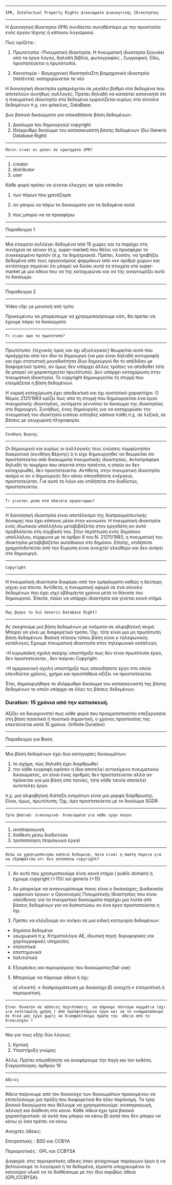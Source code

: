 ***
    IPR, Intelectual Property Rights Δικαιώματα Διανοητικής Ιδιοκτησίας
***

H Διανοητική Ιδιοκτησία  (ΙPR)  συνδέεται συνηθέστερα με την προστασία ενός έργου τέχνης ή κάποιου λογισμικού.

Πως οριζεται : 
1. Πρωτοτυπία -Πνευματική Ιδιοκτησία. Η πνευματική ιδιοκτησία ξεκινάει από τα έργα λόγου, δηλαδή βιβλία, φωτογραφίες , ζωγραφική.  Εδώ, προστατεύεται η πρωτοτυπία. 
   
2. Καινοτομία - Βιομηχανική ΙδιοκτησίαΣτη βιομηχανική ιδιοκτησία (πατέντα): κατοχυρώνεται το νέο


Η διανοητική ιδιοκτησία εμπεριέχεται σε μεγάλο βαθμό στα δεδομένα που αποτελούν συνήθως συλλογές. Πρέπει δηλαδή να καταστεί κατανοητό ότι η πνευματική ιδιοκτησία στα δεδομένα εμφανίζεται κυρίως στα σύνολα δεδομένων π.χ. csv φάκελος, DataBase.


Δυο βασικά δικαιώματα για  οποιαδήποτε βάση δεδομένων:

1. Δικαίωμα του δημιουργού/ copyright
2. Ιδιόρρυθμο δικαίωμα του κατασκευαστή βάσης δεδομένων (Sui Generis Database Right)

***
    Ποιοι ειναι οι ρολοι σε ερωτηματα IPR?
***
1. creator
2. distributor
3. user

Κάθε φορά πρέπει να γίνεται έλεγχος σε τρία επίπεδα:

1. των πόρων που χρειάζομαι 

2. αν μπορώ να πάρω τα δικαιώματα για τα δεδομένα αυτά

3. πώς μπορώ να τα προσφέρω

*** 
Παραδειγμα 1
***
Μια εταιρεία  συλλέγει δεδομένα από 15 χώρες και τα παρέχει στη συνέχεια σε κείνον (π.χ. super-market) που  θέλει να προσφέρει το συγκεκριμένο προϊόν (π.χ. τα δημητριακά). Πρέπει, λοιπόν,  να τραβήξει δεδομένα από τους οργανισμούς φαρμάκων από «x» αριθμό  χώρων και αντίστοιχα σημαίνει ότι μπορεί να  δώσει αυτά τα στοιχεία στο super-market με μια άδεια που να της κατοχυρώνει και να της αναγνωρίζει αυτό  το δικαίωμα.


***
Παραδειγμα 2
***
Video clip: με μουσική από τρίτο

Προκειμένου να μπορέσουμε να χρησιμοποιήσουμε κάτι, θα πρέπει να έχουμε πάρει τα δικαιώματα

***
    Τι ειναι αρα το πρωτοτυπο?
***
Πρωτότυπο: (τεχνικός όρος και όχι αξιολογικός) θεωρείται αυτό που προέρχεται από τον ίδιο το δημιουργό (να μην είναι δηλαδή αντιγραφή) και έχει στατιστική μοναδικότητα (δυο δημιουργοί  θα το απέδιδαν με διαφορετικό τρόπο, αν όμως δεν υπάρχει άλλος τρόπος να αποδοθεί τότε δε μπορεί να χαρακτηριστεί πρωτότυπο). Δεν υπάρχει κατοχύρωση στην πνευματική ιδιοκτησία. Το copyright δημιουργείται τη στιγμή που ετοιμάζεται η βάση δεδομένων.

Η νομική κατοχύρωση έχει αποδεικτικό και όχι συστατικό χαρακτήρα. Ο Νόμος 2121/1993 ορίζει πως από τη στιγμή που δημιουργείται ένα έργο πνευματικής ιδιοκτησίας, αυτόματα γεννάται το δικαίωμα της ιδιοκτησίας στο δημιουργό. Συνήθως, ένας δημιουργός για να κατοχυρώσει την πνευματική του ιδιοκτησία εισάγει επίτηδες κάποια λάθη π.χ. σε λεξικά, σε βάσεις με γεωχωρική πληροφορία.

*** 
    Συνθηκη Βερνης
***
 Οι δημιουργοί και κυρίως οι συλλογικές τους ενώσεις συμφώνησαν διακρατικά (συνθήκη Βέρνης) ό,τι είχε δημιουργηθεί να θεωρείται ότι προστατεύεται από δικαιώματα πνευματικής ιδιοκτησίας. Αντιστράφηκε δηλαδή το τεκμήριο που απαντά στην πατέντα, η οποία αν δεν κατοχυρωθεί, δεν προστατεύεται. Αντίθετα, στην πνευματική ιδιοκτησία ακόμα κι αν ο δημιουργός δεν κάνει οποιαδήποτε ενέργεια, προστατεύεται. Για αυτό το λόγο και οτιδήποτε στο διαδίκτυο, προστατεύεται. 


 ***
    Τι γινεται μεσα στα πλαισια οργανισμων?
 ***
 Η διανοητική ιδιοκτησία είναι αποτέλεσμα της διαπραγματευτικής δύναμης που έχει κάποιος μέσα στην κοινωνία. Η πνευματική ιδιοκτησία ενός ιδιωτικού υπαλλήλου μεταβιβάζεται στον εργοδότη αν αυτό προβλέπεται στη σύμβασή του. Στην περίπτωση ενός δημόσιου υπαλλήλου, σύμφωνα με το άρθρο 8 του Ν. 21211/1993, η πνευματική του ιδιοκτησία μεταβιβάζεται αυτοδίκαια στο δημόσιο. Επίσης, οτιδήποτε χρηματοδοτείται από την Ευρώπη είναι ανοιχτό/ ελεύθερο και δεν ανήκει στο δημιουργό. 

 ***
    Copyright
 ***
 Η πνευματική ιδιοκτησία διαφέρει από την εμπράγματη καθώς η δεύτερη ισχύει για πάντα. Αντίθετα, η πνευματική αφορά σε ένα σύνολο δεδομένων που έχει ισχύ εβδομήντα χρόνια μετά το θάνατο του δημιουργού. Έπειτα,  παύει να υπάρχει ιδιοκτησία και γίνεται κοινό κτήμα. 



*** 
    Πως βγηκε το Sui Generis Database Right?
***
Ας σκεφτούμε μια βάση δεδομένων με ονόματα σε αλφαβητική σειρά. Μπορεί να γίνει με διαφορετικό τρόπο; Όχι,  τότε είναι μια μη πρωτότυπη βάση δεδομένων. Βασική τέτοιου τύπου βάση είναι ο τηλεφωνικός κατάλογος.Έχουμε πνευματική ιδιοκτησία στον τηλεφωνικό κατάλογο; 

-Η ευρωπαϊκή σχολή σκέψης υποστήριξε πως δεν είναι πρωτότυπο έργο, δεν προστατεύεται , δεν παίρνει Copyright. 

-Η αμερικανική σχολή υποστήριξε πως οποιοδήποτε έργο στο οποίο επενδύεται χρόνος, χρήμα και προσπάθεια αξίζει να προστατεύεται. 

Έτσι, δημιουργήθηκε το ιδιόρρυθμο δικαίωμα  του κατασκευαστή της βάσης δεδομένων το οποίο υπάρχει σε όλες τις βάσεις δεδομένων.

### Duration: 15 χρόνια από την κατασκευή.

Αξίζει να διευκρινιστεί πως κάθε φορά που πραγματοποιείται επεξεργασία στη βάση ποσοτικά ή ποιοτικά σημαντική, ο χρόνος προστασίας της επεκτείνεται κατά 15 χρόνια. (Infinite Duration)


***
Παραδειγμα για Βαση
***
Μια βάση δεδομένων έχει δυο κατηγορίες δικαιωμάτων:
1. το σχήμα,  πώς δηλαδή έχει διαρθρωθεί 
2. την κάθε εγγραφή εφόσον η ίδια αποτελεί αντικείμενο πνευματικού δικαιώματος, αν είναι ένας αριθμός δεν προστατεύεται αλλά αν πρόκειται για μια βάση από ταινίες, τότε κάθε ταινία αποτελεί αυτοτελές έργο.

π.χ. μια αλφαβητική διάταξη ονομάτων  είναι μια μορφή διάρθρωσης. Είναι, όμως, πρωτότυπη; Όχι, άρα προστατεύεται με το δικαίωμα SGDR.

***
    Τρία βασικά- οικονομικά- δικαιώματα για κάθε εργο λογου
***

1. αναπαραγωγή
2. διάθεση μέσω διαδικτύου 
3. τροποποίηση (παράγωγα έργα)


*** 
    Θελω να χρησιμοποιησω καποια δεδομενα, ποια ειναι η σωστη πορεια για να εξασφαλισω οτι δεν καταπατω copyright?
***

1. Αν αυτό που χρησιμoποιoύμε είναι κοινό κτήμα ( public domain) ή έχουμε copyright (+70)/ sui generis (+15)
   
2. Aν  μπορούμε να αναγνωρίσουμε ποιος είναι ο δικαιούχος; Διαδικασία ορφανών έργων: ο Οργανισμός Πνευματικής Ιδιοκτησίας που είναι υπεύθυνος για τα πνευματικά δικαιώματα παρέχει μια λίστα από βάσεις δεδομένων για να διαπιστώσω αν ένα έργο προστατεύεται η όχι.
   
3. Πρέπει να ελέγξουμε αν ανήκει σε μια ειδική κατηγορία δεδομένων:
- δημόσια δεδομένα
- γεωχωρικά π.χ. Κτηματολόγιο ΑΕ, ιδιωτική πηγή: δορυφορικές και χαρτογραφικές υπηρεσίες
- στατιστικά
- επιστημονικά 
- πολιτιστικά
  
4. Εξαιρέσεις και περιορισμούς του δικαιώματος(fair use)
   
5. Μπορούμε να πάρουμε άδεια ή όχι;
   
    α) κλειστή -> διαπραγμάτευση με δικαιούχο
    β) ανοιχτή-> επιτρεπτική ή περιοριστική. 


***
    Είναι δυνατόν σε κάποιες περιπτώσεις  να πάρουμε σύντομα κομμάτια (όχι για εκτεταμένη χρήση ) από προϋφιστάμενο έργο και να το ενσωματώσουμε σε δικό μας έργο χωρίς να διασφαλίσουμε πρώτα την  άδεια από το δικαιούχου ?
***

Ναι για τους εξής δύο λόγους: 
1. Κριτική 
2. Υποστήριξη γνώμης

Αλλα, Πρέπει οπωσδήποτε να αναφέρουμε την πηγή και τον εκδότη.
Ενεργοποίηση: άρθρου 19


***
    Αδειες
***

Άδεια παίρνουμε από τον δικαιούχο των δικαιωμάτων  προκειμένου να επιτελέσουμε μια πράξη που διαφορετικά θα ήταν παράνομη. Τα τρία βασικά δικαιώματα που θέλουμε να χρησιμοποιούμε: αναπαραγωγή, αλλαγή και διάθεση στο κοινό. Κάθε άδεια έχει τρία βασικά χαρακτηριστικά: 
α) αυτά που μπορώ να κάνω
β) αυτά που δεν μπορώ  να κάνω 
γ) όσα πρέπει να κάνω 


Aνοιχτές άδειες:

Επιτρεπτικές : BSD και  CCBYA

Περιοριστικές : GPL και CCBYSA

Διαφορά: στις περιοριστικές άδειες όταν φτιάχνουμε παράγωγο έργο ή να βελτιώνουμε το λογισμικό ή τα δεδομένα, είμαστε υποχρεωμένοι το καινούριο υλικό να το διαθέσουμε με την ίδια ακριβώς άδεια (GPL/CCBYSA).